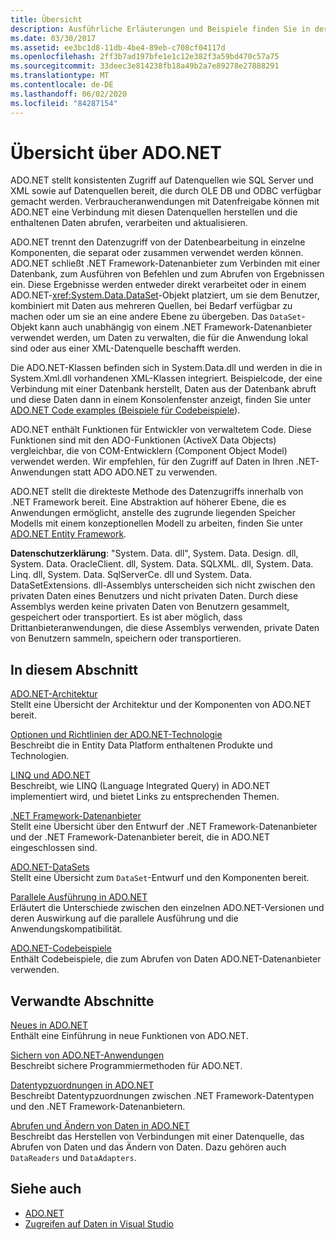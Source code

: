 ```yaml
---
title: Übersicht
description: Ausführliche Erläuterungen und Beispiele finden Sie in der Übersicht über ADO.net in .NET Framework.
ms.date: 03/30/2017
ms.assetid: ee3bc1d8-11db-4be4-89eb-c708cf04117d
ms.openlocfilehash: 2ff3b7ad197bfe1e1c12e382f3a59bd470c57a75
ms.sourcegitcommit: 33deec3e814238fb18a49b2a7e89278e27888291
ms.translationtype: MT
ms.contentlocale: de-DE
ms.lasthandoff: 06/02/2020
ms.locfileid: "84287154"
---
```

# <a name="adonet-overview"></a>Übersicht über ADO.NET
ADO.NET stellt konsistenten Zugriff auf Datenquellen wie SQL Server und XML sowie auf Datenquellen bereit, die durch OLE DB und ODBC verfügbar gemacht werden. Verbraucheranwendungen mit Datenfreigabe können mit ADO.NET eine Verbindung mit diesen Datenquellen herstellen und die enthaltenen Daten abrufen, verarbeiten und aktualisieren.  
  
 ADO.NET trennt den Datenzugriff von der Datenbearbeitung in einzelne Komponenten, die separat oder zusammen verwendet werden können. ADO.NET schließt .NET Framework-Datenanbieter zum Verbinden mit einer Datenbank, zum Ausführen von Befehlen und zum Abrufen von Ergebnissen ein. Diese Ergebnisse werden entweder direkt verarbeitet oder in einem ADO.NET-<xref:System.Data.DataSet>-Objekt platziert, um sie dem Benutzer, kombiniert mit Daten aus mehreren Quellen, bei Bedarf verfügbar zu machen oder um sie an eine andere Ebene zu übergeben. Das `DataSet`-Objekt kann auch unabhängig von einem .NET Framework-Datenanbieter verwendet werden, um Daten zu verwalten, die für die Anwendung lokal sind oder aus einer XML-Datenquelle beschafft werden.  
  
 Die ADO.NET-Klassen befinden sich in System.Data.dll und werden in die in System.Xml.dll vorhandenen XML-Klassen integriert. Beispielcode, der eine Verbindung mit einer Datenbank herstellt, Daten aus der Datenbank abruft und diese Daten dann in einem Konsolenfenster anzeigt, finden Sie unter [ADO.NET Code examples (Beispiele für Codebeispiele](ado-net-code-examples.md)).  
  
 ADO.NET enthält Funktionen für Entwickler von verwaltetem Code. Diese Funktionen sind mit den ADO-Funktionen (ActiveX Data Objects) vergleichbar, die von COM-Entwicklern (Component Object Model) verwendet werden. Wir empfehlen, für den Zugriff auf Daten in Ihren .NET-Anwendungen statt ADO ADO.NET zu verwenden.  
  
 ADO.NET stellt die direkteste Methode des Datenzugriffs innerhalb von .NET Framework bereit. Eine Abstraktion auf höherer Ebene, die es Anwendungen ermöglicht, anstelle des zugrunde liegenden Speicher Modells mit einem konzeptionellen Modell zu arbeiten, finden Sie unter [ADO.NET Entity Framework](./ef/index.md).  
  
 **Datenschutzerklärung**: "System. Data. dll", System. Data. Design. dll, System. Data. OracleClient. dll, System. Data. SQLXML. dll, System. Data. Linq. dll, System. Data. SqlServerCe. dll und System. Data. DataSetExtensions. dll-Assemblys unterscheiden sich nicht zwischen den privaten Daten eines Benutzers und nicht privaten Daten.  Durch diese Assemblys werden keine privaten Daten von Benutzern gesammelt, gespeichert oder transportiert. Es ist aber möglich, dass Drittanbieteranwendungen, die diese Assemblys verwenden, private Daten von Benutzern sammeln, speichern oder transportieren.  
  
## <a name="in-this-section"></a>In diesem Abschnitt  
 [ADO.NET-Architektur](ado-net-architecture.md)  
 Stellt eine Übersicht der Architektur und der Komponenten von ADO.NET bereit.  
  
 [Optionen und Richtlinien der ADO.NET-Technologie](ado-net-technology-options-and-guidelines.md)  
 Beschreibt die in Entity Data Platform enthaltenen Produkte und Technologien.  
  
 [LINQ und ADO.NET](linq-and-ado-net.md)  
 Beschreibt, wie LINQ (Language Integrated Query) in ADO.NET implementiert wird, und bietet Links zu entsprechenden Themen.  
  
 [.NET Framework-Datenanbieter](data-providers.md)  
 Stellt eine Übersicht über den Entwurf der .NET Framework-Datenanbieter und der .NET Framework-Datenanbieter bereit, die in ADO.NET eingeschlossen sind.  
  
 [ADO.NET-DataSets](ado-net-datasets.md)  
 Stellt eine Übersicht zum `DataSet`-Entwurf und den Komponenten bereit.  
  
 [Parallele Ausführung in ADO.NET](side-by-side-execution.md)  
 Erläutert die Unterschiede zwischen den einzelnen ADO.NET-Versionen und deren Auswirkung auf die parallele Ausführung und die Anwendungskompatibilität.  
  
 [ADO.NET-Codebeispiele](ado-net-code-examples.md)  
 Enthält Codebeispiele, die zum Abrufen von Daten ADO.NET-Datenanbieter verwenden.  
  
## <a name="related-sections"></a>Verwandte Abschnitte  
 [Neues in ADO.NET](whats-new.md)  
 Enthält eine Einführung in neue Funktionen von ADO.NET.  
  
 [Sichern von ADO.NET-Anwendungen](securing-ado-net-applications.md)  
 Beschreibt sichere Programmiermethoden für ADO.NET.  
  
 [Datentypzuordnungen in ADO.NET](data-type-mappings-in-ado-net.md)  
 Beschreibt Datentypzuordnungen zwischen .NET Framework-Datentypen und den .NET Framework-Datenanbietern.  
  
 [Abrufen und Ändern von Daten in ADO.NET](retrieving-and-modifying-data.md)  
 Beschreibt das Herstellen von Verbindungen mit einer Datenquelle, das Abrufen von Daten und das Ändern von Daten. Dazu gehören auch `DataReaders` und `DataAdapters`.  
  
## <a name="see-also"></a>Siehe auch

- [ADO.NET](index.md)
- [Zugreifen auf Daten in Visual Studio](/visualstudio/data-tools/accessing-data-in-visual-studio)
